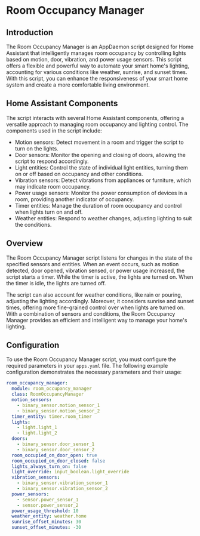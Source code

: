 # Room Occupancy Manager

## Introduction
The Room Occupancy Manager is an AppDaemon script designed for Home Assistant that intelligently manages room occupancy by controlling lights based on motion, door, vibration, and power usage sensors. This script offers a flexible and powerful way to automate your smart home's lighting, accounting for various conditions like weather, sunrise, and sunset times. With this script, you can enhance the responsiveness of your smart home system and create a more comfortable living environment.

## Home Assistant Components
The script interacts with several Home Assistant components, offering a versatile approach to managing room occupancy and lighting control. The components used in the script include:

- Motion sensors: Detect movement in a room and trigger the script to turn on the lights.
- Door sensors: Monitor the opening and closing of doors, allowing the script to respond accordingly.
- Light entities: Control the state of individual light entities, turning them on or off based on occupancy and other conditions.
- Vibration sensors: Detect vibrations from appliances or furniture, which may indicate room occupancy.
- Power usage sensors: Monitor the power consumption of devices in a room, providing another indicator of occupancy.
- Timer entities: Manage the duration of room occupancy and control when lights turn on and off.
- Weather entities: Respond to weather changes, adjusting lighting to suit the conditions.

## Overview
The Room Occupancy Manager script listens for changes in the state of the specified sensors and entities. When an event occurs, such as motion detected, door opened, vibration sensed, or power usage increased, the script starts a timer. While the timer is active, the lights are turned on. When the timer is idle, the lights are turned off.

The script can also account for weather conditions, like rain or pouring, adjusting the lighting accordingly. Moreover, it considers sunrise and sunset times, offering more fine-grained control over when lights are turned on. With a combination of sensors and conditions, the Room Occupancy Manager provides an efficient and intelligent way to manage your home's lighting.

## Configuration
To use the Room Occupancy Manager script, you must configure the required parameters in your `apps.yaml` file. The following example configuration demonstrates the necessary parameters and their usage:

```yaml
room_occupancy_manager:
  module: room_occupancy_manager
  class: RoomOccupancyManager
  motion_sensors:
    - binary_sensor.motion_sensor_1
    - binary_sensor.motion_sensor_2
  timer_entity: timer.room_timer
  lights:
    - light.light_1
    - light.light_2
  doors:
    - binary_sensor.door_sensor_1
    - binary_sensor.door_sensor_2
  room_occupied_on_door_open: true
  room_occupied_on_door_closed: false
  lights_always_turn_on: false
  light_override: input_boolean.light_override
  vibration_sensors:
    - binary_sensor.vibration_sensor_1
    - binary_sensor.vibration_sensor_2
  power_sensors:
    - sensor.power_sensor_1
    - sensor.power_sensor_2
  power_usage_threshold: 10
  weather_entity: weather.home
  sunrise_offset_minutes: 30
  sunset_offset_minutes: -30
